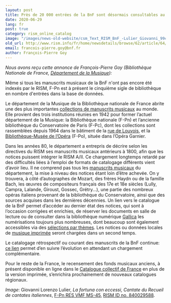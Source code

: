 ```yaml
---
layout: post
title: Près de 20 000 entrées de la BnF sont désormais consultables au RISM
date: 2020-06-29
lang: fr
post: true
category: rism_online_catalog
image: "/images/news-old-website/csm_Text_RISM_BnF_-Lulier_Giovanni_99c85d3c4e.jpg"
old_url: http://www.rism.info/fr/home/newsdetails/browse/62/article/64/almost-20000-records-from-the-bnf-now-also-in-rism.html
email: francois-pierre.goy@bnf.fr
author: François-Pierre Goy
---
```



_Nous avons reçu cette annonce de François-Pierre Goy (Bibliothèque Nationale de France, [Département de la Musique](https://www.bnf.fr/fr/departement-de-la-musique "Ouvre un lien externe dans une nouvelle fenêtre")):_

Même si tous les manuscrits musicaux de la BnF n'ont pas encore été indexés par le RISM, F-Pn est à présent le cinquième sigle de bibliothèque en nombre d'entrées dans la base de données.

Le département de la Musique de la Bibliothèque nationale de France abrite une des plus importantes [collections de manuscrits musicaux](https://catalogue.bnf.fr/affinerAdv.do?mots0=&mots1=&mots2=&mots3=&mots4=&pageRech=rav&facPays=&suppPhys=&faclocs=RICH_MUSQIUE&facDocs=&facNots=&facSpec=&typoCarto=&typoIcono=&typoAudio=&typoMus=FacTypPart%3BMusMan&typoNumis=&langue0=&langue1=&langue2=&langue3=&langue4=&datepub=&dateCreaSpec=&dateEnregistrement=&typeDatePer=&corpus=&index=&numNotice=&listeAffinages=FacLocal_Lcl2AHdjGim&affinageSupprimer=true&codeFacetteAffine=FacLocal&valeurFacetteAffine=Lcl2AHdjGim&afficheRegroup=false&trouveDansFiltre=&triResultParPage=1&nbResultParPage=100&critereRecherche=) au monde. Elle provient des trois institutions réunies en 1942 pour former l’actuel département de la Musique: la Bibliothèque nationale (F-Pn) et l’ancienne bibliothèque du Conservatoire de Paris (F-Pc), dont les collections sont rassemblées depuis 1964 dans le bâtiment de la [rue de Louvois](https://catalogue.bnf.fr/changerPageAdv.do?mots0=&mots1=&mots2=&mots3=&mots4=&facPays=&suppPhys=&faclocs=RICH_MUSQIUE&facDocs=&facNots=&facSpec=&typoCarto=&typoIcono=&typoAudio=&typoMus=FacTypPart;MusMan&typoNumis=&typoPerio=&langue0=&langue1=&langue2=&langue3=&langue4=&datepub=&dateCreaSpec=&dateEnregistrement=&typeDatePer=&corpus=&index=&numNotice=&listeAffinages=&nbResultParPage=100&afficheRegroup=false&pageEnCours=1&trouveDansFiltre=&trouverDansActif=false&triResultParPage=1&critereRecherche=&issn=&pageRech=rav), et la [Bibliothèque-Musée de l’Opéra](https://catalogue.bnf.fr/changerPageAdv.do?mots0=&mots1=&mots2=&mots3=&mots4=&facPays=&suppPhys=&faclocs=REC_OPERA&facDocs=&facNots=&facSpec=&typoCarto=&typoIcono=&typoAudio=&typoMus=FacTypPart;MusMan&typoNumis=&typoPerio=&langue0=&langue1=&langue2=&langue3=&langue4=&datepub=&dateCreaSpec=&dateEnregistrement=&typeDatePer=&corpus=&index=&numNotice=&listeAffinages=&nbResultParPage=100&afficheRegroup=false&pageEnCours=1&trouveDansFiltre=&trouverDansActif=false&triResultParPage=1&critereRecherche=&issn=&pageRech=rav) (F-Po), située dans l’Opéra Garnier.

Dans les années 80, le département a entrepris de décrire selon les directives du RISM ses manuscrits musicaux antérieurs à 1800, afin que les notices puissent intégrer le RISM A/II. Ce chargement longtemps retardé par des difficultés liées à l’emploi de formats de catalogage différents vient d’avoir lieu. Il ne comprend pas tous les [manuscrits musicaux](https://catalogue.bnf.fr/changerPageAdv.do?mots0=&mots1=&mots2=&mots3=&mots4=&facPays=&suppPhys=&faclocs=RICH_MUSQIUE&facDocs=&facNots=&facSpec=&typoCarto=&typoIcono=&typoAudio=&typoMus=FacTypPart;MusMan&typoNumis=&typoPerio=&langue0=&langue1=&langue2=&langue3=&langue4=&datepub=&dateCreaSpec=&dateEnregistrement=&typeDatePer=&corpus=&index=&numNotice=&listeAffinages=&nbResultParPage=10&afficheRegroup=false&pageEnCours=1&trouveDansFiltre=&trouverDansActif=false&triResultParPage=1&critereRecherche=&issn=&pageRech=rav) du département, la mise à niveau des notices étant loin d’être achevée. On y trouvera, à côté d’autographes de Mozart, des frères Haydn ou de la famille Bach, les œuvres de compositeurs français des 17e et 18e siècles (Lully, Campra, Lalande, Giroust, Gossec, Grétry...), une partie des nombreux opéras italiens provenant de la bibliothèque du Conservatoire, ainsi que des sources acquises dans les dernières décennies. Un lien vers le catalogue de la BnF permet d’accéder au dernier état des notices, qui sont à l’occasion corrigées et enrichies, de réserver les documents en salle de lecture ou de consulter dans la bibliothèque numérique [Gallica](https://gallica.bnf.fr/) les numérisations toujours plus nombreuses, dont beaucoup sont également accessibles via des [sélections par thèmes](https://gallica.bnf.fr/html/und/partitions/partitions). Les notices ou données locales de [musique imprimée](https://catalogue.bnf.fr/changerPage.do?motRecherche=rismimp&index=&numNotice=&listeAffinages=&nbResultParPage=100&afficheRegroup=false&pageEnCours=1&trouveDansFiltre=NoticePRO&trouverDansActif=false&triResultParPage=1&critereRecherche=0&typeNotice=&pageRech=rsi) seront chargées dans un second temps.

Le catalogage rétrospectif ou courant des manuscrits de la BnF continue: [ce lien](https://catalogue.bnf.fr/affiner.do?motRecherche=rismmss&index=&numNotice=&listeAffinages=FacEnLigne_gallicaintramurosrech&afficheRegroup=false&trouveDansFiltre=NoticePRO&nbResultParPage=10&triResultParPage=1&critereRecherche=0&typeNotice=) permet d’en suivre l’évolution en attendant un chargement complémentaire.

Pour le reste de la France, le recensement des fonds musicaux anciens, à présent disponible en ligne dans le [Catalogue collectif de France](https://ccfr.bnf.fr/portailccfr/jsp/public/index.jsp?action=public_formsearch_sources_musicales) en plus de la version imprimée, s’enrichira prochainement de nouveaux catalogues régionaux.



_Image_: Giovanni Lorenzo Lulier, _La fortuna con eccessi,_ _Cantate du Recueil de cantates italiennes_, [F-Pn RES VMF MS-45](https://gallica.bnf.fr/ark:/12148/btv1b105073100/f7.item "Ouvre un lien externe dans une nouvelle fenêtre"), [RISM ID no. 840029588](https://opac.rism.info/search?id=840029588&View=rism "Ouvre un lien externe dans une nouvelle fenêtre").





